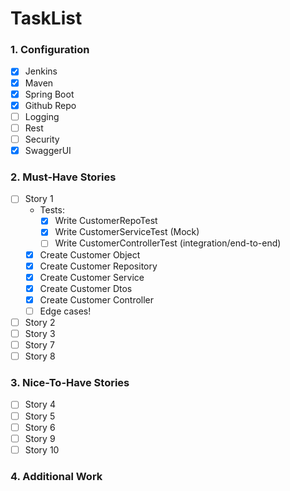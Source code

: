 # TaskList

### 1. Configuration

- [x] Jenkins
- [x] Maven
- [x] Spring Boot
- [x] Github Repo
- [ ] Logging
- [ ] Rest
- [ ] Security
- [x] SwaggerUI

### 2. Must-Have Stories

- [ ] Story 1
    * Tests:
        * [x] Write CustomerRepoTest
        * [x] Write CustomerServiceTest (Mock)
        * [ ] Write CustomerControllerTest (integration/end-to-end)
    * [x] Create Customer Object
    * [x] Create Customer Repository
    * [x] Create Customer Service
    * [x] Create Customer Dtos
    * [x] Create Customer Controller
    * [ ] Edge cases!
- [ ] Story 2
- [ ] Story 3
- [ ] Story 7
- [ ] Story 8

### 3. Nice-To-Have Stories

- [ ] Story 4
- [ ] Story 5
- [ ] Story 6
- [ ] Story 9
- [ ] Story 10

### 4. Additional Work